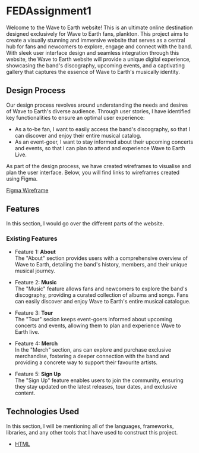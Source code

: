 # FEDAssignment1
Welcome to the Wave to Earth website!
This is an ultimate online destination designed exclusively for Wave to Earth fans, plankton. This project aims to create a visually stunning and immersive website that serves as a central hub for fans and newcomers to explore, engage and connect with the band. With sleek user interface design and seamless integration through this website, the Wave to Earth website will provide a unique digital experience, showcasing the band's discography, upcoming events, and a captivating gallery that captures the essence of Wave to Earth's musically identity.

## Design Process
Our design process revolves around understanding the needs and desires of Wave to Earth's diverse audience. Through user stories, I have identified key functionalities to ensure an optimal user experience:
* As a to-be fan, I want to easily access the band's discography, so that I can discover and enjoy their entire musical catalog.
* As an event-goer, I want to stay informed about their upcoming concerts and events, so that I can plan to attend and experience Wave to Earth Live.

As part of the design process, we have created wireframes to visualise and plan the user interface. Below, you will find links to wireframes created using Figma.

[Figma Wireframe](https://www.figma.com/file/5Xj4qOTSTRWVh25WZqn3XV/FEDAssignment1-(Wireframe)?type=design&node-id=0%3A1&mode=design&t=wlHTIqtAyh0zh5q8-1)


## Features
In this section, I would go over the different parts of the website.

### Existing Features
* Feature 1: **About**  
  The "About" section provides users with a comprehensive overview of Wave to Earth, detailing the band's history, members, and their unique musical journey.

* Feature 2: **Music**  
  The "Music" feature allows fans and newcomers to explore the band's discography, providing a curated collection of albums and songs. Fans can easily discover and enjoy Wave to Earth's entire musical catalogue.

* Feature 3: **Tour**  
  The "Tour" secion keeps event-goers informed about upcoming concerts and events, allowing them to plan and experience Wave to Earth live.

* Feature 4: **Merch**  
  In the "Merch" section, ans can explore and purchase exclusive merchandise, fostering a deeper connection with the band and providing a concrete way to support their favourite artists.

* Feature 5: **Sign Up**  
  The "Sign Up" feature enables users to join the community, ensuring they stay updated on the latest releases, tour dates, and exclusive content.

## Technologies Used
In this section, I will be mentioning all of the languages, frameworks, libraries, and any other tools that I have used to construct this project. 
* [HTML](https://developer.mozilla.org/en-US/docs/Web/HTML)
